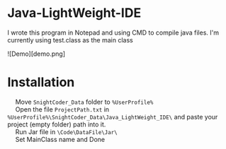 # Java-LightWeight-IDE
 I wrote this program in Notepad and using CMD to compile java files.
 I'm currently using test.class as the main class <br>
 
![Demo][demo.png]

 # Installation <br>
 &emsp; Move `SnightCoder_Data` folder to `%UserProfile%`
    <br>
    &emsp; Open the file `ProjectPath.txt` in  `%UserProfile%\SnightCoder_Data\Java_LightWeight_IDE\` and paste your project (empty folder) path into it.
    <br>
    &emsp; Run Jar file in `\Code\DataFile\Jar\`
    <br>
    &emsp; Set MainClass name and Done
